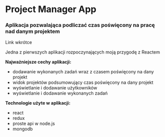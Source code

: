 # Project Manager App

### Aplikacja pozwalająca podliczać czas poświęcony na pracę nad danym projektem

Link wkrótce

Jedna z pierwszych aplikacji rozpoczynających moją przygodę z Reactem

**Najważniejsze cechy aplikacji:**
- dodawanie wykonanych zadań wraz z czasem poświęcony na dany projekt
- widok projektów podsumowujący czas poświęcony na dany projekt
- wyświetlanie i dodawanie użytkowników
- wyświetlanie i dodawanie wykonanych zadań

**Technologie użyte w aplikacji:**
- react
- redux
- proste api w node.js
- mongodb